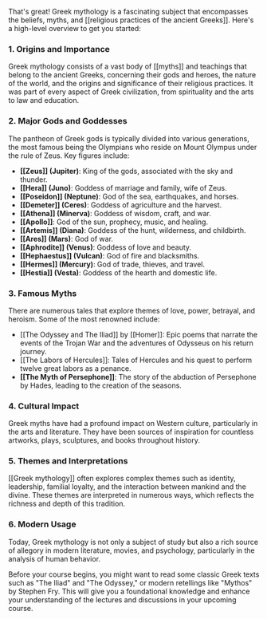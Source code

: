 That's great! Greek mythology is a fascinating subject that encompasses the beliefs, myths, and [[religious practices of the ancient Greeks]]. Here's a high-level overview to get you started:

### 1. **Origins and Importance**
Greek mythology consists of a vast body of [[myths]] and teachings that belong to the ancient Greeks, concerning their gods and heroes, the nature of the world, and the origins and significance of their religious practices. It was part of every aspect of Greek civilization, from spirituality and the arts to law and education.

### 2. **Major Gods and Goddesses**
The pantheon of Greek gods is typically divided into various generations, the most famous being the Olympians who reside on Mount Olympus under the rule of Zeus. Key figures include:
   - **[[Zeus]] (Jupiter)**: King of the gods, associated with the sky and thunder.
   - **[[Hera]] (Juno)**: Goddess of marriage and family, wife of Zeus.
   - **[[Poseidon]] (Neptune)**: God of the sea, earthquakes, and horses.
   - **[[Demeter]] (Ceres)**: Goddess of agriculture and the harvest.
   - **[[Athena]] (Minerva)**: Goddess of wisdom, craft, and war.
   - **[[Apollo]]**: God of the sun, prophecy, music, and healing.
   - **[[Artemis]] (Diana)**: Goddess of the hunt, wilderness, and childbirth.
   - **[[Ares]] (Mars)**: God of war.
   - **[[Aphrodite]] (Venus)**: Goddess of love and beauty.
   - **[[Hephaestus]] (Vulcan)**: God of fire and blacksmiths.
   - **[[Hermes]] (Mercury)**: God of trade, thieves, and travel.
   - **[[Hestia]] (Vesta)**: Goddess of the hearth and domestic life.

### 3. **Famous Myths**
There are numerous tales that explore themes of love, power, betrayal, and heroism. Some of the most renowned include:
   - [[The Odyssey and The Iliad]] by [[Homer]]: Epic poems that narrate the events of the Trojan War and the adventures of Odysseus on his return journey.
   - [[The Labors of Hercules]]: Tales of Hercules and his quest to perform twelve great labors as a penance.
   - **[[The Myth of Persephone]]**: The story of the abduction of Persephone by Hades, leading to the creation of the seasons.

### 4. **Cultural Impact**
Greek myths have had a profound impact on Western culture, particularly in the arts and literature. They have been sources of inspiration for countless artworks, plays, sculptures, and books throughout history.

### 5. **Themes and Interpretations**
[[Greek mythology]] often explores complex themes such as identity, leadership, familial loyalty, and the interaction between mankind and the divine. These themes are interpreted in numerous ways, which reflects the richness and depth of this tradition.

### 6. **Modern Usage**
Today, Greek mythology is not only a subject of study but also a rich source of allegory in modern literature, movies, and psychology, particularly in the analysis of human behavior.

Before your course begins, you might want to read some classic Greek texts such as "The Iliad" and "The Odyssey," or modern retellings like "Mythos" by Stephen Fry. This will give you a foundational knowledge and enhance your understanding of the lectures and discussions in your upcoming course.